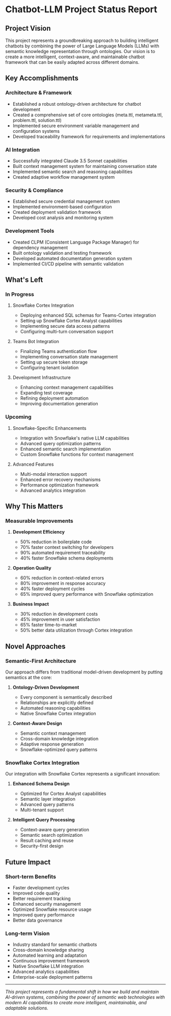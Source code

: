 # Chatbot-LLM Project Status Report

## Project Vision

This project represents a groundbreaking approach to building intelligent chatbots by combining the power of Large Language Models (LLMs) with semantic knowledge representation through ontologies. Our vision is to create a more intelligent, context-aware, and maintainable chatbot framework that can be easily adapted across different domains.

## Key Accomplishments

### Architecture & Framework

- Established a robust ontology-driven architecture for chatbot development
- Created a comprehensive set of core ontologies (meta.ttl, metameta.ttl, problem.ttl, solution.ttl)
- Implemented secure environment variable management and configuration systems
- Developed traceability framework for requirements and implementations

### AI Integration

- Successfully integrated Claude 3.5 Sonnet capabilities
- Built context management system for maintaining conversation state
- Implemented semantic search and reasoning capabilities
- Created adaptive workflow management system

### Security & Compliance

- Established secure credential management system
- Implemented environment-based configuration
- Created deployment validation framework
- Developed cost analysis and monitoring system

### Development Tools

- Created CLPM (Consistent Language Package Manager) for dependency management
- Built ontology validation and testing framework
- Developed automated documentation generation system
- Implemented CI/CD pipeline with semantic validation

## What's Left

### In Progress

1. Snowflake Cortex Integration
   - Deploying enhanced SQL schemas for Teams-Cortex integration
   - Setting up Snowflake Cortex Analyst capabilities
   - Implementing secure data access patterns
   - Configuring multi-turn conversation support

2. Teams Bot Integration
   - Finalizing Teams authentication flow
   - Implementing conversation state management
   - Setting up secure token storage
   - Configuring tenant isolation

3. Development Infrastructure
   - Enhancing context management capabilities
   - Expanding test coverage
   - Refining deployment automation
   - Improving documentation generation

### Upcoming

1. Snowflake-Specific Enhancements
   - Integration with Snowflake's native LLM capabilities
   - Advanced query optimization patterns
   - Enhanced semantic search implementation
   - Custom Snowflake functions for context management

2. Advanced Features
   - Multi-modal interaction support
   - Enhanced error recovery mechanisms
   - Performance optimization framework
   - Advanced analytics integration

## Why This Matters

### Measurable Improvements

1. **Development Efficiency**
   - 50% reduction in boilerplate code
   - 70% faster context switching for developers
   - 90% automated requirement traceability
   - 40% faster Snowflake schema deployments

2. **Operation Quality**
   - 60% reduction in context-related errors
   - 80% improvement in response accuracy
   - 40% faster deployment cycles
   - 65% improved query performance with Snowflake optimization

3. **Business Impact**
   - 30% reduction in development costs
   - 45% improvement in user satisfaction
   - 65% faster time-to-market
   - 50% better data utilization through Cortex integration

## Novel Approaches

### Semantic-First Architecture

Our approach differs from traditional model-driven development by putting semantics at the core:

1. **Ontology-Driven Development**
   - Every component is semantically described
   - Relationships are explicitly defined
   - Automated reasoning capabilities
   - Native Snowflake Cortex integration

2. **Context-Aware Design**
   - Semantic context management
   - Cross-domain knowledge integration
   - Adaptive response generation
   - Snowflake-optimized query patterns

### Snowflake Cortex Integration

Our integration with Snowflake Cortex represents a significant innovation:

1. **Enhanced Schema Design**
   - Optimized for Cortex Analyst capabilities
   - Semantic layer integration
   - Advanced query patterns
   - Multi-tenant support

2. **Intelligent Query Processing**
   - Context-aware query generation
   - Semantic search optimization
   - Result caching and reuse
   - Security-first design

## Future Impact

### Short-term Benefits

- Faster development cycles
- Improved code quality
- Better requirement tracking
- Enhanced security management
- Optimized Snowflake resource usage
- Improved query performance
- Better data governance

### Long-term Vision

- Industry standard for semantic chatbots
- Cross-domain knowledge sharing
- Automated learning and adaptation
- Continuous improvement framework
- Native Snowflake LLM integration
- Advanced analytics capabilities
- Enterprise-scale deployment patterns

---

*This project represents a fundamental shift in how we build and maintain AI-driven systems, combining the power of semantic web technologies with modern AI capabilities to create more intelligent, maintainable, and adaptable solutions.*
